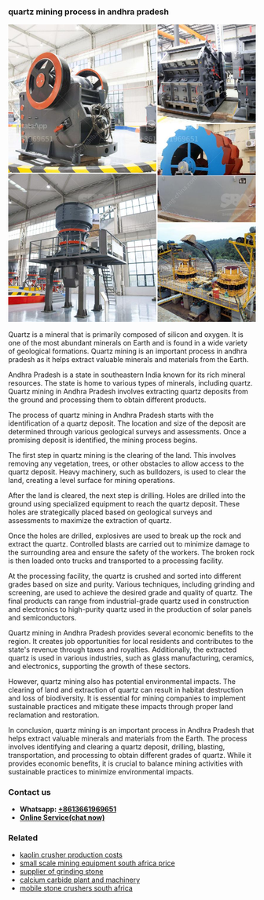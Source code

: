 <h3>quartz mining process in andhra pradesh</h3><img src='1708663538.jpg' alt=''><p>Quartz is a mineral that is primarily composed of silicon and oxygen. It is one of the most abundant minerals on Earth and is found in a wide variety of geological formations. Quartz mining is an important process in andhra pradesh as it helps extract valuable minerals and materials from the Earth.</p><p>Andhra Pradesh is a state in southeastern India known for its rich mineral resources. The state is home to various types of minerals, including quartz. Quartz mining in Andhra Pradesh involves extracting quartz deposits from the ground and processing them to obtain different products.</p><p>The process of quartz mining in Andhra Pradesh starts with the identification of a quartz deposit. The location and size of the deposit are determined through various geological surveys and assessments. Once a promising deposit is identified, the mining process begins.</p><p>The first step in quartz mining is the clearing of the land. This involves removing any vegetation, trees, or other obstacles to allow access to the quartz deposit. Heavy machinery, such as bulldozers, is used to clear the land, creating a level surface for mining operations.</p><p>After the land is cleared, the next step is drilling. Holes are drilled into the ground using specialized equipment to reach the quartz deposit. These holes are strategically placed based on geological surveys and assessments to maximize the extraction of quartz.</p><p>Once the holes are drilled, explosives are used to break up the rock and extract the quartz. Controlled blasts are carried out to minimize damage to the surrounding area and ensure the safety of the workers. The broken rock is then loaded onto trucks and transported to a processing facility.</p><p>At the processing facility, the quartz is crushed and sorted into different grades based on size and purity. Various techniques, including grinding and screening, are used to achieve the desired grade and quality of quartz. The final products can range from industrial-grade quartz used in construction and electronics to high-purity quartz used in the production of solar panels and semiconductors.</p><p>Quartz mining in Andhra Pradesh provides several economic benefits to the region. It creates job opportunities for local residents and contributes to the state's revenue through taxes and royalties. Additionally, the extracted quartz is used in various industries, such as glass manufacturing, ceramics, and electronics, supporting the growth of these sectors.</p><p>However, quartz mining also has potential environmental impacts. The clearing of land and extraction of quartz can result in habitat destruction and loss of biodiversity. It is essential for mining companies to implement sustainable practices and mitigate these impacts through proper land reclamation and restoration.</p><p>In conclusion, quartz mining is an important process in Andhra Pradesh that helps extract valuable minerals and materials from the Earth. The process involves identifying and clearing a quartz deposit, drilling, blasting, transportation, and processing to obtain different grades of quartz. While it provides economic benefits, it is crucial to balance mining activities with sustainable practices to minimize environmental impacts.</p><h3>Contact us</h3><ul><li><strong>Whatsapp:&nbsp;<a href="https://wa.me/8613661969651">+8613661969651</a></strong></li><li><a href="https://swt.shibang-china.com/?git&amp;zhl&amp;quartz mining process in andhra pradesh"><strong>Online Service(chat now)</strong></a></li></ul><h3>Related</h3><ul><li><a href='kaolin crusher production costs.md'>kaolin crusher production costs</a></li><li><a href='small scale mining equipment south africa price.md'>small scale mining equipment south africa price</a></li><li><a href='supplier of grinding stone.md'>supplier of grinding stone</a></li><li><a href='calcium carbide plant and machinery.md'>calcium carbide plant and machinery</a></li><li><a href='mobile stone crushers south africa.md'>mobile stone crushers south africa</a></li></ul>